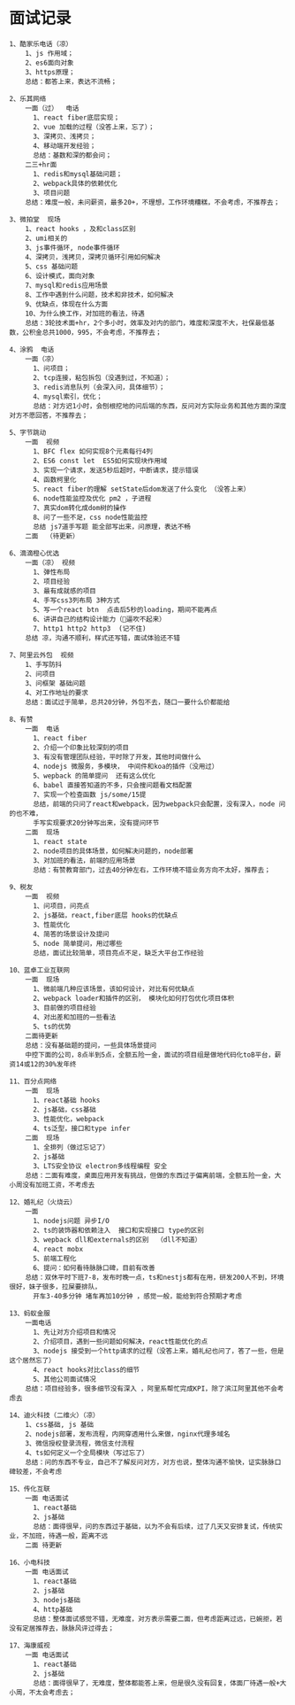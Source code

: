 # 面试记录
    1、酷家乐电话（凉）  
        1、js 作用域；  
        2、es6面向对象  
        3、https原理；  
        总结：都答上来，表达不流畅； 
 
    2、乐其网络
        一面（过）  电话
          1、react fiber底层实现；  
          2、vue 加载的过程（没答上来，忘了）；  
          3、深拷贝、浅拷贝；  
          4、移动端开发经验；  
          总结：基数和深的都会问；  
        二三+hr面  
          1、redis和mysql基础问题；  
          2、webpack具体的依赖优化  
          3、项目问题  
        总结：难度一般，未问薪资，最多20+，不理想，工作环境糟糕，不会考虑，不推荐去；

    3、微拍堂  现场
        1、react hooks ，及和class区别  
        2、umi相关的  
        3、js事件循环, node事件循环  
        4、深拷贝，浅拷贝，深拷贝循环引用如何解决  
        5、css 基础问题  
        6、设计模式，面向对象  
        7、mysql和redis应用场景  
        8、工作中遇到什么问题，技术和非技术，如何解决  
        9、优缺点，体现在什么方面  
        10、为什么换工作，对加班的看法，待遇  
        总结：3轮技术面+hr，2个多小时，效率及对内的部门，难度和深度不大，社保最低基数，公积金总共1000，995，不会考虑，不推荐去；  
      
    4、涂鸦  电话
        一面（凉）  
          1、问项目；  
          2、tcp连接，粘包拆包（没遇到过，不知道）；  
          3、redis消息队列（会深入问，具体细节）；  
          4、mysql索引，优化；  
          总结：对方迟1小时，会刨根挖地的问后端的东西，反问对方实际业务和其他方面的深度对方不愿回答，不推荐去；  

    5、字节跳动  
        一面  视频
          1、BFC flex 如何实现8个元素每行4列  
          2、ES6 const let  ES5如何实现块作用域  
          3、实现一个请求，发送5秒后超时，中断请求，提示错误  
          4、函数柯里化  
          5、react fiber的理解 setState后dom发送了什么变化 （没答上来）  
          6、node性能监控及优化 pm2 ，子进程  
          7、真实dom转化成dom树的操作  
          8、问了一些不足，css node性能监控  
          总结 js7道手写题 能全部写出来，问原理，表达不畅  
        二面  （待更新）  

    6、滴滴橙心优选  
        一面（凉） 视频
          1、弹性布局  
          2、项目经验  
          3、最有成就感的项目  
          4、手写css3列布局 3种方式  
          5、写一个react btn  点击后5秒的loading，期间不能再点  
          6、讲讲自己的结构设计能力（🐂逼吹不起来）  
          7、http1 http2 http3  (记不住)  
        总结 凉，沟通不顺利，样式还写错，面试体验还不错  

    7、阿里云外包  视频
        1、手写防抖  
        2、问项目  
        3、问框架 基础问题  
        4、对工作地址的要求  
        总结：面试过于简单，总共20分钟，外包不去，随口一要什么价都能给  

    8、有赞  
        一面  电话
          1、react fiber  
          2、介绍一个印象比较深刻的项目  
          3、有没有管理团队经验，平时除了开发，其他时间做什么  
          4、nodejs 微服务，多模块， 中间件和koa的插件（没用过）  
          5、wepback 的简单提问  还有这么优化  
          6、babel 直接答知道的不多，只会搜问题看文档配置  
          7、实现一个检查函数 js/some/15提  
          总结，前端的只问了react和webpack，因为webpack只会配置，没有深入，node 问的也不难，
          手写实现要求20分钟写出来，没有提问环节  
        二面  现场
          1、react state
          2、node项目的具体场景，如何解决问题的，node部署
          3、对加班的看法，前端的应用场景
          总结：有赞教育部门，过去40分钟左右，工作环境不错业务方向不太好，推荐去；

    9、税友  
        一面  视频
          1、问项目，问亮点  
          2、js基础，react,fiber底层 hooks的优缺点  
          3、性能优化  
          4、简答的场景设计及提问  
          5、node 简单提问，用过哪些  
          总结，面试比较简单，项目亮点不足，缺乏大平台工作经验  
      
    10、蓝卓工业互联网  
        一面  现场
          1、微前端几种应该场景，该如何设计，对比有何优缺点  
          2、webpack loader和插件的区别， 模块化如何打包优化项目体积  
          3、目前做的项目经验  
          4、对出差和加班的一些看法  
          5、ts的优势  
        二面待更新  
        总结：没有基础题的提问，一些具体场景提问  
        中控下面的公司，8点半到5点，全额五险一金，面试的项目组是做地代码化toB平台，薪资14或12的30%发年终  

    11、百分点网络  
        一面  现场
          1、react基础 hooks  
          2、js基础，css基础  
          3、性能优化，webpack  
          4、ts泛型，接口和type infer  
        二面  现场
          1、全排列（做过忘记了）  
          2、js基础  
          3、LTS安全协议 electron多线程编程 安全  
        总结：二面有难度，桌面应用开发有挑战，但做的东西过于偏离前端，全额五险一金，大小周没有加班工资，不考虑去

    12、婚礼纪（火烧云）  
        一面  
          1、nodejs问题 异步I/O  
          2、ts的装饰器和依赖注入  接口和实现接口 type的区别  
          3、wepback dll和externals的区别  （dll不知道）  
          4、react mobx  
          5、前端工程化  
          6、提问：如何看待脉脉口碑，目前有改善  
        总结：双休平时下班7-8，发布时晚一点，ts和nestjs都有在用，研发200人不到，环境很好，妹子很多，拉屎要排队，
          开车3-40多分钟 堵车再加10分钟 ，感觉一般，能给到符合预期才考虑  

    13、蚂蚁金服  
        一面电话  
          1、先让对方介绍项目和情况  
          2、介绍项目，遇到一些问题如何解决，react性能优化的点  
          3、nodejs 接受到一个http请求的过程（没答上来，婚礼纪也问了，答了一些，但是这个居然忘了）  
          4、react hooks对比class的细节  
          5、其他公司面试情况  
        总结：项目经验多，很多细节没有深入 ，阿里系帮忙完成KPI，除了滨江阿里其他不会考虑去

    14、迪火科技（二维火）（凉）
        1、css基础, js 基础
        2、nodejs部署，发布流程，内网穿透用什么来做，nginx代理多域名
        3、微信授权登录流程，微信支付流程
        4、ts如何定义一个全局模块（写过忘了）
        总结：问的东西不专业，自己不了解反问对方，对方也说，整体沟通不愉快，证实脉脉口碑较差，不会考虑

    15、传化互联
        一面 电话面试
          1、react基础
          2、js基础
          总结：面得很早，问的东西过于基础，以为不会有后续，过了几天又安排复试，传统实业，不加班，待遇一般，距离不远
        二面 待更新

    16、小电科技
        一面 电话面试
          1、react基础
          2、js基础
          3、nodejs基础
          4、http基础
          总结：整体面试感觉不错，无难度，对方表示需要二面，但考虑距离过远，已婉拒，若没有定居推荐去，脉脉风评过得去；

    17、海康威视
        一面 电话面试
          1、react基础
          2、js基础
          总结：面得很早了，无难度，整体都能答上来，但是很久没有回复，体面厂待遇一般+大小周，不太会考虑去；